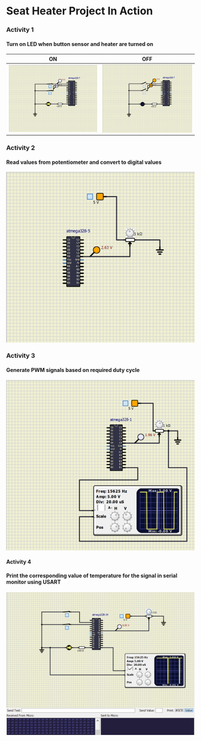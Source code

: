 # Seat Heater Project In Action

### Activity 1 
#### 	Turn on LED when button sensor and heater are turned on
|ON|OFF|
|:--:|:--:|
|![ON](activity1_on.png)|![OFF](activity1_off.png)|

### Activity 2
#### Read values from potentiometer and convert to digital values
![act2](activity2.png)

### Activity 3
#### Generate PWM signals based on required duty cycle
![act3](activity3.png)

#### Activity 4
#### Print the corresponding value of temperature for the signal in serial monitor using USART


![act4](activity4.png)


